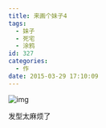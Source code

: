 ```yaml
---
title: 来画个妹子4
tags:
  - 妹子
  - 死宅
  - 涂鸦
id: 327
categories:
  - 作
date: 2015-03-29 17:10:09
---
```


![img](http://ww2.sinaimg.cn/large/6f7d1cdfgw1ewy7m74nhqj20er0j4tb2.jpg)

发型太麻烦了